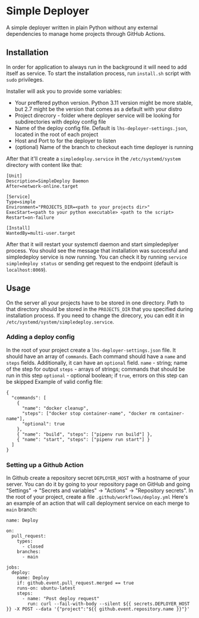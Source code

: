 # Simple Deployer

A simple deployer written in plain Python without any external dependencies to manage home projects through GitHub Actions.

## Installation

In order for application to always run in the background it will need to add itself as service.
To start the installation process, run `install.sh` script with `sudo` privileges.

Installer will ask you to provide some variables:
* Your preffered python version. Python 3.11 version might be more stable, but 2.7 might be the version that comes as a default with your distro
* Project direcrory - folder where deployer service will be looking for subdirectories with deploy config file
* Name of the deploy config file. Default is `lhs-deployer-settings.json`, located in the root of each project
* Host and Port to for the deployer to listen
* (optional) Name of the branch to checkout each time deployer is running

After that it'll create a `simpledeploy.service` in the `/etc/systemd/system` directory with content like that:

```
[Unit]
Description=SimpleDeploy Daemon
After=network-online.target

[Service]
Type=simple
Environment="PROJECTS_DIR=<path to your projects dir>"
ExecStart=<path to your python executable> <path to the script>
Restart=on-failure

[Install]
WantedBy=multi-user.target
```

After that it will restart your systemctl daemon and start simpledeplyer process. You should see the message that installation was successful and simpledeploy service is now running.
You can check it by running `service simpledeploy status` or sending get request to the endpoint (default is `localhost:8069`).

## Usage

On the server all your projects have to be stored in one directory. Path to that directory should be stored in the `PROJECTS_DIR` that you specified during installation process. If you need to change the direcory, you can edit it in `/etc/systemd/system/simpledeploy.service`.

### Adding a deploy config

In the root of your project create a `lhs-deployer-settings.json` file.
It should have an array of `commands`. Each command should have a `name` and `steps` fields. Additionally, it can have an `optional` field.
`name` - string; name of the step for output
`steps` - arrays of strings; commands that should be run in this step
`optional` - optional boolean; if `true`, errors on this step can be skipped
Example of valid config file:

```
{
  "commands": [
    {
      "name": "docker cleanup",
      "steps": ["docker stop container-name", "docker rm container-name"],
      "optional": true
    },
    { "name": "build", "steps": ["pipenv run build"] },
    { "name": "start", "steps": ["pipenv run start"] }
  ]
}
```

### Setting up a Github Action

In Github create a repository secret `DEPLOYER_HOST` with a hostname of your server. You can do it by going to your repository page on GitHub and going "Settings" -> "Secrets and variables" -> "Actions" -> "Repository secrets".
In the root of your project, create a file `.github/workflows/deploy.yml`
Here's an example of an action that will call deployment service on each merge to `main` branch:

```
name: Deploy

on:
  pull_request:
    types:
      - closed
    branches:
      - main

jobs:
  deploy:
    name: Deploy
    if: github.event.pull_request.merged == true
    runs-on: ubuntu-latest
    steps:
      - name: "Post deploy request"
        run: curl --fail-with-body --silent ${{ secrets.DEPLOYER_HOST }} -X POST --data '{"project":"${{ github.event.repository.name }}"}'

```
